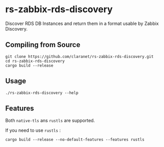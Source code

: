 # rs-zabbix-rds-discovery

Discover RDS DB Instances and return them in a format usable by Zabbix Discovery.

## Compiling from Source

```
git clone https://github.com/claranet/rs-zabbix-rds-discovery.git
cd rs-zabbix-rds-discovery
cargo build --release
```

## Usage

```
./rs-zabbix-rds-discovery --help
```

## Features

Both `native-tls` ans `rustls` are supported.

If you need to use `rustls` :

```
cargo build --release --no-default-features --features rustls
```
